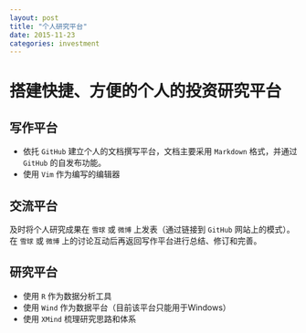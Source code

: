 ```yaml
---
layout: post
title: "个人研究平台"
date: 2015-11-23
categories: investment
---
```


# 搭建快捷、方便的个人的投资研究平台

## 写作平台

* 依托 `GitHub` 建立个人的文档撰写平台，文档主要采用 `Markdown` 格式，并通过 `GitHub` 的自发布功能。
* 使用 `Vim` 作为编写的编辑器

## 交流平台

及时将个人研究成果在 `雪球` 或 `微博` 上发表（通过链接到 `GitHub` 网站上的模式）。在 `雪球` 或 `微博` 上的讨论互动后再返回写作平台进行总结、修订和完善。

## 研究平台

* 使用 `R` 作为数据分析工具
* 使用 `Wind` 作为数据平台（目前该平台只能用于Windows）
* 使用 `XMind` 梳理研究思路和体系
